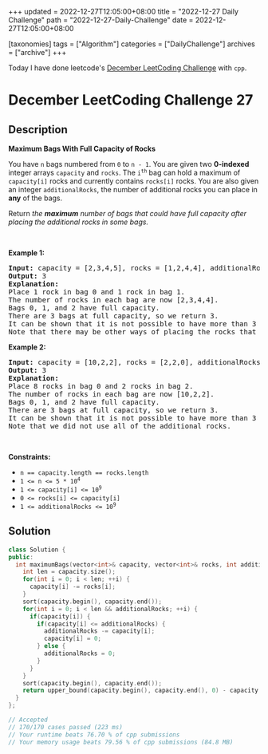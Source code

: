 +++
updated = 2022-12-27T12:05:00+08:00
title = "2022-12-27 Daily Challenge"
path = "2022-12-27-Daily-Challenge"
date = 2022-12-27T12:05:00+08:00

[taxonomies]
tags = ["Algorithm"]
categories = ["DailyChallenge"]
archives = ["archive"]
+++

Today I have done leetcode's [December LeetCoding Challenge](https://leetcode.com/problems/maximum-bags-with-full-capacity-of-rocks/) with `cpp`.

<!-- more -->

# December LeetCoding Challenge 27

## Description

**Maximum Bags With Full Capacity of Rocks**

<p>You have <code>n</code> bags numbered from <code>0</code> to <code>n - 1</code>. You are given two <strong>0-indexed</strong> integer arrays <code>capacity</code> and <code>rocks</code>. The <code>i<sup>th</sup></code> bag can hold a maximum of <code>capacity[i]</code> rocks and currently contains <code>rocks[i]</code> rocks. You are also given an integer <code>additionalRocks</code>, the number of additional rocks you can place in <strong>any</strong> of the bags.</p>

<p>Return<em> the <strong>maximum</strong> number of bags that could have full capacity after placing the additional rocks in some bags.</em></p>

<p>&nbsp;</p>
<p><strong class="example">Example 1:</strong></p>

<pre>
<strong>Input:</strong> capacity = [2,3,4,5], rocks = [1,2,4,4], additionalRocks = 2
<strong>Output:</strong> 3
<strong>Explanation:</strong>
Place 1 rock in bag 0 and 1 rock in bag 1.
The number of rocks in each bag are now [2,3,4,4].
Bags 0, 1, and 2 have full capacity.
There are 3 bags at full capacity, so we return 3.
It can be shown that it is not possible to have more than 3 bags at full capacity.
Note that there may be other ways of placing the rocks that result in an answer of 3.
</pre>

<p><strong class="example">Example 2:</strong></p>

<pre>
<strong>Input:</strong> capacity = [10,2,2], rocks = [2,2,0], additionalRocks = 100
<strong>Output:</strong> 3
<strong>Explanation:</strong>
Place 8 rocks in bag 0 and 2 rocks in bag 2.
The number of rocks in each bag are now [10,2,2].
Bags 0, 1, and 2 have full capacity.
There are 3 bags at full capacity, so we return 3.
It can be shown that it is not possible to have more than 3 bags at full capacity.
Note that we did not use all of the additional rocks.
</pre>

<p>&nbsp;</p>
<p><strong>Constraints:</strong></p>

<ul>
	<li><code>n == capacity.length == rocks.length</code></li>
	<li><code>1 &lt;= n &lt;= 5 * 10<sup>4</sup></code></li>
	<li><code>1 &lt;= capacity[i] &lt;= 10<sup>9</sup></code></li>
	<li><code>0 &lt;= rocks[i] &lt;= capacity[i]</code></li>
	<li><code>1 &lt;= additionalRocks &lt;= 10<sup>9</sup></code></li>
</ul>


## Solution

``` cpp
class Solution {
public:
  int maximumBags(vector<int>& capacity, vector<int>& rocks, int additionalRocks) {
    int len = capacity.size();
    for(int i = 0; i < len; ++i) {
      capacity[i] -= rocks[i];
    }
    sort(capacity.begin(), capacity.end());
    for(int i = 0; i < len && additionalRocks; ++i) {
      if(capacity[i]) {
        if(capacity[i] <= additionalRocks) {
          additionalRocks -= capacity[i];
          capacity[i] = 0;
        } else {
          additionalRocks = 0;
        }
      }
    }
    sort(capacity.begin(), capacity.end());
    return upper_bound(capacity.begin(), capacity.end(), 0) - capacity.begin();
  }
};

// Accepted
// 170/170 cases passed (223 ms)
// Your runtime beats 76.70 % of cpp submissions
// Your memory usage beats 79.56 % of cpp submissions (84.8 MB)
```
